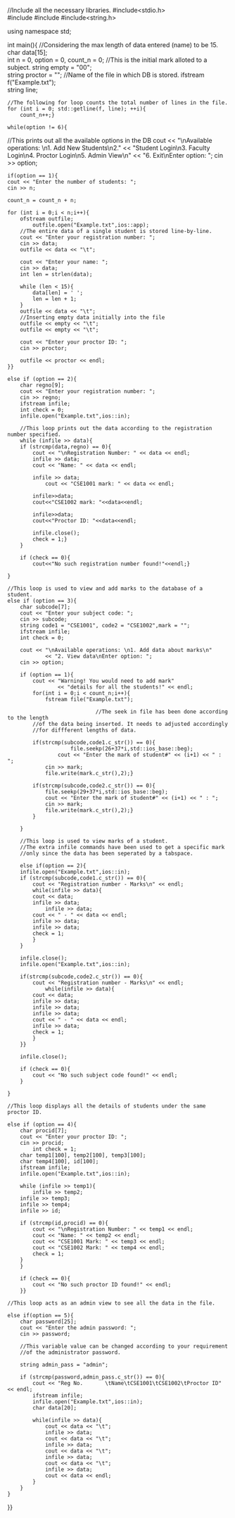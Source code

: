 //Include all the necessary libraries. 
#include<stdio.h>    
#include<iostream> 
#include<fstream> 
#include<string.h> 
  
using namespace std; 
  
int main(){ 
    //Considering the max length of data entered (name) to be 15. 
    char data[15];   
    int n = 0, option = 0, count_n = 0; 
    //This is the initial mark alloted to a subject. 
    string empty = "00";     
    string proctor = ""; 
    //Name of the file in which DB is stored. 
    ifstream f("Example.txt");       
    string line; 
     
    //The following for loop counts the total number of lines in the file. 
    for (int i = 0; std::getline(f, line); ++i){     
        count_n++;} 
      
    while(option != 6){ 
   //This prints out all the available options in the DB 
    cout << "\nAvailable operations: \n1. Add New Students\n2."
        << "Student Login\n3. Faculty Login\n4. Proctor Login\n5. Admin View\n"
        << "6. Exit\nEnter option: "; 
    cin >> option; 
  
    if(option == 1){ 
    cout << "Enter the number of students: "; 
    cin >> n; 
      
    count_n = count_n + n; 
      
    for (int i = 0;i < n;i++){ 
        ofstream outfile; 
            outfile.open("Example.txt",ios::app); 
        //The entire data of a single student is stored line-by-line. 
        cout << "Enter your registration number: "; 
        cin >> data; 
        outfile << data << "\t"; 
          
        cout << "Enter your name: "; 
        cin >> data; 
        int len = strlen(data); 
          
        while (len < 15){ 
            data[len] = ' '; 
            len = len + 1; 
        } 
        outfile << data << "\t"; 
        //Inserting empty data initially into the file 
        outfile << empty << "\t"; 
        outfile << empty << "\t";     
          
        cout << "Enter your proctor ID: "; 
        cin >> proctor; 
          
        outfile << proctor << endl; 
    }} 
      
    else if (option == 2){ 
        char regno[9]; 
        cout << "Enter your registration number: "; 
        cin >> regno; 
        ifstream infile; 
        int check = 0; 
        infile.open("Example.txt",ios::in); 
          
        //This loop prints out the data according to the registration number specified. 
        while (infile >> data){ 
        if (strcmp(data,regno) == 0){ 
            cout << "\nRegistration Number: " << data << endl; 
            infile >> data; 
            cout << "Name: " << data << endl; 
              
            infile >> data; 
                cout << "CSE1001 mark: " << data << endl; 
              
            infile>>data; 
            cout<<"CSE1002 mark: "<<data<<endl; 
              
            infile>>data; 
            cout<<"Proctor ID: "<<data<<endl; 
              
            infile.close(); 
            check = 1;} 
        } 
          
        if (check == 0){ 
            cout<<"No such registration number found!"<<endl;}   
          
    } 
      
    //This loop is used to view and add marks to the database of a student. 
    else if (option == 3){ 
        char subcode[7]; 
        cout << "Enter your subject code: "; 
        cin >> subcode; 
        string code1 = "CSE1001", code2 = "CSE1002",mark = ""; 
        ifstream infile; 
        int check = 0; 
          
        cout << "\nAvailable operations: \n1. Add data about marks\n"
                << "2. View data\nEnter option: "; 
        cin >> option; 
          
        if (option == 1){ 
            cout << "Warning! You would need to add mark"
                    << "details for all the students!" << endl; 
            for(int i = 0;i < count_n;i++){ 
                fstream file("Example.txt"); 
  
                                //The seek in file has been done according to the length 
            //of the data being inserted. It needs to adjusted accordingly 
            //for diffferent lengths of data. 
  
            if(strcmp(subcode,code1.c_str()) == 0){ 
                        file.seekp(26+37*i,std::ios_base::beg); 
                    cout << "Enter the mark of student#" << (i+1) << " : "; 
                cin >> mark; 
                file.write(mark.c_str(),2);} 
              
            if(strcmp(subcode,code2.c_str()) == 0){ 
                file.seekp(29+37*i,std::ios_base::beg); 
                cout << "Enter the mark of student#" << (i+1) << " : "; 
                cin >> mark; 
                file.write(mark.c_str(),2);} 
            } 
              
        } 
  
        //This loop is used to view marks of a student. 
        //The extra infile commands have been used to get a specific mark  
        //only since the data has been seperated by a tabspace. 
  
        else if(option == 2){ 
        infile.open("Example.txt",ios::in); 
        if (strcmp(subcode,code1.c_str()) == 0){ 
            cout << "Registration number - Marks\n" << endl; 
            while(infile >> data){ 
            cout << data; 
            infile >> data; 
                infile >> data; 
            cout << " - " << data << endl; 
            infile >> data; 
            infile >> data; 
            check = 1; 
            } 
        } 
          
        infile.close(); 
        infile.open("Example.txt",ios::in);      
  
        if(strcmp(subcode,code2.c_str()) == 0){ 
            cout << "Registration number - Marks\n" << endl; 
                while(infile >> data){ 
            cout << data; 
            infile >> data; 
            infile >> data; 
            infile >> data; 
            cout << " - " << data << endl; 
            infile >> data; 
            check = 1; 
            } 
        }} 
          
        infile.close(); 
          
        if (check == 0){ 
            cout << "No such subject code found!" << endl; 
        } 
          
    } 
  
    //This loop displays all the details of students under the same proctor ID.  
  
    else if (option == 4){ 
        char procid[7]; 
        cout << "Enter your proctor ID: "; 
        cin >> procid; 
            int check = 1; 
        char temp1[100], temp2[100], temp3[100]; 
        char temp4[100], id[100]; 
        ifstream infile; 
        infile.open("Example.txt",ios::in); 
          
        while (infile >> temp1){ 
            infile >> temp2;             
        infile >> temp3; 
        infile >> temp4; 
        infile >> id; 
          
        if (strcmp(id,procid) == 0){             
            cout << "\nRegistration Number: " << temp1 << endl; 
            cout << "Name: " << temp2 << endl; 
            cout << "CSE1001 Mark: " << temp3 << endl; 
            cout << "CSE1002 Mark: " << temp4 << endl; 
            check = 1; 
        } 
        } 
          
        if (check == 0){ 
            cout << "No such proctor ID found!" << endl; 
        }} 
      
    //This loop acts as an admin view to see all the data in the file. 
  
    else if(option == 5){ 
        char password[25]; 
        cout << "Enter the admin password: "; 
        cin >> password; 
  
        //This variable value can be changed according to your requirement  
        //of the administrator password. 
  
        string admin_pass = "admin"; 
          
        if (strcmp(password,admin_pass.c_str()) == 0){ 
            cout << "Reg No.       \tName\tCSE1001\tCSE1002\tProctor ID" << endl; 
            ifstream infile; 
            infile.open("Example.txt",ios::in); 
            char data[20]; 
              
            while(infile >> data){ 
                cout << data << "\t"; 
                infile >> data; 
                cout << data << "\t"; 
                infile >> data; 
                cout << data << "\t"; 
                infile >> data; 
                cout << data << "\t"; 
                infile >> data; 
                cout << data << endl; 
            } 
        } 
    } 
}} 
